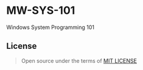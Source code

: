 # MW-SYS-101

Windows System Programming 101

## License

> Open source under the terms of [MIT LICENSE](https://opensource.org/licenses/MIT)